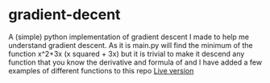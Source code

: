 # gradient-decent
A (simple) python implementation of gradient descent I made to help me understand gradient descent. As it is main.py will find the minimum of the function x^2+3x (x squared + 3x) but it is trivial to make it descend any function that you know the derivative and formula of and I have added a few examples of different functions to this repo
[Live version](https://repl.it/@rorysharp/Gradient-decent)
